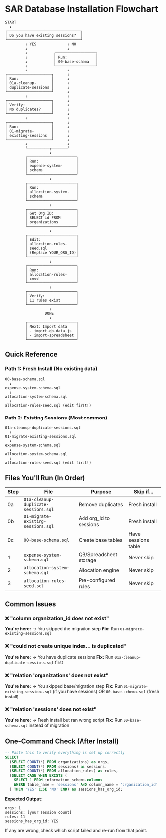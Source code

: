 # SAR Database Installation Flowchart

```
START
  ↓
┌─────────────────────────────────┐
│ Do you have existing sessions?  │
└─────────────────────────────────┘
         ↓ YES              ↓ NO
         ↓                  ↓
         ↓            ┌──────────────────┐
         ↓            │ Run:             │
         ↓            │ 00-base-schema   │
         ↓            └──────────────────┘
         ↓                  ↓
┌────────────────────┐      ↓
│ Run:               │      ↓
│ 01a-cleanup-       │      ↓
│ duplicate-sessions │      ↓
└────────────────────┘      ↓
         ↓                  ↓
┌────────────────────┐      ↓
│ Verify:            │      ↓
│ No duplicates?     │      ↓
└────────────────────┘      ↓
         ↓                  ↓
┌────────────────────┐      ↓
│ Run:               │      ↓
│ 01-migrate-        │      ↓
│ existing-sessions  │      ↓
└────────────────────┘      ↓
         ↓                  ↓
         └──────────┬───────┘
                    ↓
         ┌──────────────────────┐
         │ Run:                 │
         │ expense-system-      │
         │ schema               │
         └──────────────────────┘
                    ↓
         ┌──────────────────────┐
         │ Run:                 │
         │ allocation-system-   │
         │ schema               │
         └──────────────────────┘
                    ↓
         ┌──────────────────────┐
         │ Get Org ID:          │
         │ SELECT id FROM       │
         │ organizations        │
         └──────────────────────┘
                    ↓
         ┌──────────────────────┐
         │ Edit:                │
         │ allocation-rules-    │
         │ seed.sql             │
         │ (Replace YOUR_ORG_ID)│
         └──────────────────────┘
                    ↓
         ┌──────────────────────┐
         │ Run:                 │
         │ allocation-rules-    │
         │ seed                 │
         └──────────────────────┘
                    ↓
         ┌──────────────────────┐
         │ Verify:              │
         │ 11 rules exist       │
         └──────────────────────┘
                    ↓
                  DONE
                    ↓
         ┌──────────────────────┐
         │ Next: Import data    │
         │ - import-qb-data.js  │
         │ - import-spreadsheet │
         └──────────────────────┘
```

## Quick Reference

### Path 1: Fresh Install (No existing data)
```
00-base-schema.sql
  ↓
expense-system-schema.sql
  ↓
allocation-system-schema.sql
  ↓
allocation-rules-seed.sql (edit first!)
```

### Path 2: Existing Sessions (Most common)
```
01a-cleanup-duplicate-sessions.sql
  ↓
01-migrate-existing-sessions.sql
  ↓
expense-system-schema.sql
  ↓
allocation-system-schema.sql
  ↓
allocation-rules-seed.sql (edit first!)
```

## Files You'll Run (In Order)

| Step | File | Purpose | Skip if... |
|------|------|---------|-----------|
| 0a | `01a-cleanup-duplicate-sessions.sql` | Remove duplicates | Fresh install |
| 0b | `01-migrate-existing-sessions.sql` | Add org_id to sessions | Fresh install |
| 0c | `00-base-schema.sql` | Create base tables | Have sessions table |
| 1 | `expense-system-schema.sql` | QB/Spreadsheet storage | Never skip |
| 2 | `allocation-system-schema.sql` | Allocation engine | Never skip |
| 3 | `allocation-rules-seed.sql` | Pre-configured rules | Never skip |

## Common Issues

### ❌ "column organization_id does not exist"
**You're here:** → You skipped the migration step
**Fix:** Run `01-migrate-existing-sessions.sql`

### ❌ "could not create unique index... is duplicated"
**You're here:** → You have duplicate sessions
**Fix:** Run `01a-cleanup-duplicate-sessions.sql` first

### ❌ "relation 'organizations' does not exist"
**You're here:** → You skipped base/migration step
**Fix:** Run `01-migrate-existing-sessions.sql` (if you have sessions) OR `00-base-schema.sql` (fresh install)

### ❌ "relation 'sessions' does not exist"
**You're here:** → Fresh install but ran wrong script
**Fix:** Run `00-base-schema.sql` instead of migration

## One-Command Check (After Install)

```sql
-- Paste this to verify everything is set up correctly
SELECT
  (SELECT COUNT(*) FROM organizations) as orgs,
  (SELECT COUNT(*) FROM sessions) as sessions,
  (SELECT COUNT(*) FROM allocation_rules) as rules,
  (SELECT CASE WHEN EXISTS (
    SELECT 1 FROM information_schema.columns
    WHERE table_name = 'sessions' AND column_name = 'organization_id'
  ) THEN 'YES' ELSE 'NO' END) as sessions_has_org_id;
```

**Expected Output:**
```
orgs: 1
sessions: [your session count]
rules: 11
sessions_has_org_id: YES
```

If any are wrong, check which script failed and re-run from that point.
